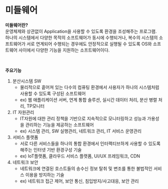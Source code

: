# 미들웨어

**미들웨어란?** <br>
운영체제와 상관없이 Application을 사용할 수 있도록 환경을 조성해주는 프로그램.<br>
하나의 시스템에서 다양한 목적의 소프트웨어가 동시에 수행되거나, 복수의 시스템의 소프트웨어가 서로 연계되어 수행되는 경우에도 안정적으로 실행될 수 있도록 OS와 소프트웨어 사이에서 다양한 기능을 지원하는 소프트웨어이다.<br>

<br>

**주요기능** <br>
1. 분산시스템 SW
   - 물리적으로 흩어져 있는 다수의 컴퓨팅 환경에서 사용자가 하나의 시스템처럼 사용할 수 있도록 구성된 소프트웨어
   - ex) 웹 애플리케이션 서버, 연계 통합 솔루션, 실시간 데이터 처리, 분산 병렬 처리, TP모니터
3. IT 자원관리
   - IT자원에 대한 관리 정책을 기반으로 지속적으로 모니터링하고 성능과 가용성을 관리하는 기능을 제공하는 소프트웨어
   - ex) 시스템 관리, SW 실행관리, 네트워크 관리, IT 서비스 운영관리    
5. 서비스 플랫폼
   - 서로 다른 서비스들을 하나의 통합 환경에서 인터랙티브하게 사용할 수 있도록 해주는 인터넷 기반 환경구성 기술
   - ex) IoT플랫폼, 클라우드 서비스 플랫폼, UI/UX 프레임워크, CDN
7. 네트워크 보안
   - 네트워크에 연결된 호스트들의 송수신 정보 탈취 및 변조를 통한 불법적인 서비스 이용을 방지하는 기술
   - ex) 네트워크 접근 제어, 보안 통신, 침입방지/사고대응, 보안 관리
